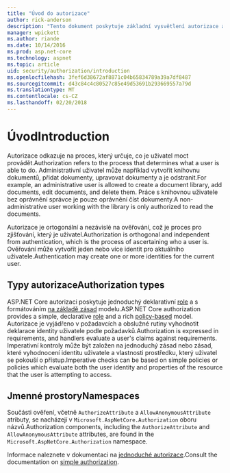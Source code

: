 ```yaml
---
title: "Úvod do autorizace"
author: rick-anderson
description: "Tento dokument poskytuje základní vysvětlení autorizace a vysvětluje, jak autorizace souvisí s ASP.NET Core."
manager: wpickett
ms.author: riande
ms.date: 10/14/2016
ms.prod: asp.net-core
ms.technology: aspnet
ms.topic: article
uid: security/authorization/introduction
ms.openlocfilehash: 3fef6d38672af8871c04b65834789a39a7df8487
ms.sourcegitcommit: d43c84c4c80527c85e49d53691b293669557a79d
ms.translationtype: MT
ms.contentlocale: cs-CZ
ms.lasthandoff: 02/20/2018
---
```

# <a name="introduction"></a><span data-ttu-id="09587-103">Úvod</span><span class="sxs-lookup"><span data-stu-id="09587-103">Introduction</span></span>

<a name="security-authorization-introduction"></a>

<span data-ttu-id="09587-104">Autorizace odkazuje na proces, který určuje, co je uživatel moct provádět.</span><span class="sxs-lookup"><span data-stu-id="09587-104">Authorization refers to the process that determines what a user is able to do.</span></span> <span data-ttu-id="09587-105">Administrativní uživatel může například vytvořit knihovnu dokumentů, přidat dokumenty, upravovat dokumenty a je odstranit.</span><span class="sxs-lookup"><span data-stu-id="09587-105">For example, an administrative user is allowed to create a document library, add documents, edit documents, and delete them.</span></span> <span data-ttu-id="09587-106">Práce s knihovnou uživatele bez oprávnění správce je pouze oprávnění číst dokumenty.</span><span class="sxs-lookup"><span data-stu-id="09587-106">A non-administrative user working with the library is only authorized to read the documents.</span></span>

<span data-ttu-id="09587-107">Autorizace je ortogonální a nezávislé na ověřování, což je proces pro zjišťování, který je uživatel.</span><span class="sxs-lookup"><span data-stu-id="09587-107">Authorization is orthogonal and independent from authentication, which is the process of ascertaining who a user is.</span></span> <span data-ttu-id="09587-108">Ověřování může vytvořit jeden nebo více identit pro aktuálního uživatele.</span><span class="sxs-lookup"><span data-stu-id="09587-108">Authentication may create one or more identities for the current user.</span></span>

## <a name="authorization-types"></a><span data-ttu-id="09587-109">Typy autorizace</span><span class="sxs-lookup"><span data-stu-id="09587-109">Authorization types</span></span>

<span data-ttu-id="09587-110">ASP.NET Core autorizaci poskytuje jednoduchý deklarativní [role](roles.md) a s formátováním [na základě zásad](policies.md) modelu.</span><span class="sxs-lookup"><span data-stu-id="09587-110">ASP.NET Core authorization provides a simple, declarative [role](roles.md) and a rich [policy-based](policies.md) model.</span></span> <span data-ttu-id="09587-111">Autorizace je vyjádřeno v požadavcích a obslužné rutiny vyhodnotit deklarace identity uživatele podle požadavků.</span><span class="sxs-lookup"><span data-stu-id="09587-111">Authorization is expressed in requirements, and handlers evaluate a user's claims against requirements.</span></span> <span data-ttu-id="09587-112">Imperativní kontroly může být založen na jednoduchý zásad nebo zásad, které vyhodnocení identitu uživatele a vlastnosti prostředku, který uživatel se pokouší o přístup.</span><span class="sxs-lookup"><span data-stu-id="09587-112">Imperative checks can be based on simple policies or policies which evaluate both the user identity and properties of the resource that the user is attempting to access.</span></span>

## <a name="namespaces"></a><span data-ttu-id="09587-113">Jmenné prostory</span><span class="sxs-lookup"><span data-stu-id="09587-113">Namespaces</span></span>

<span data-ttu-id="09587-114">Součásti ověření, včetně `AuthorizeAttribute` a `AllowAnonymousAttribute` atributy, se nacházejí v `Microsoft.AspNetCore.Authorization` oboru názvů.</span><span class="sxs-lookup"><span data-stu-id="09587-114">Authorization components, including the `AuthorizeAttribute` and `AllowAnonymousAttribute` attributes, are found in the `Microsoft.AspNetCore.Authorization` namespace.</span></span>

<span data-ttu-id="09587-115">Informace naleznete v dokumentaci na [jednoduché autorizace](xref:security/authorization/simple).</span><span class="sxs-lookup"><span data-stu-id="09587-115">Consult the documentation on [simple authorization](xref:security/authorization/simple).</span></span>
